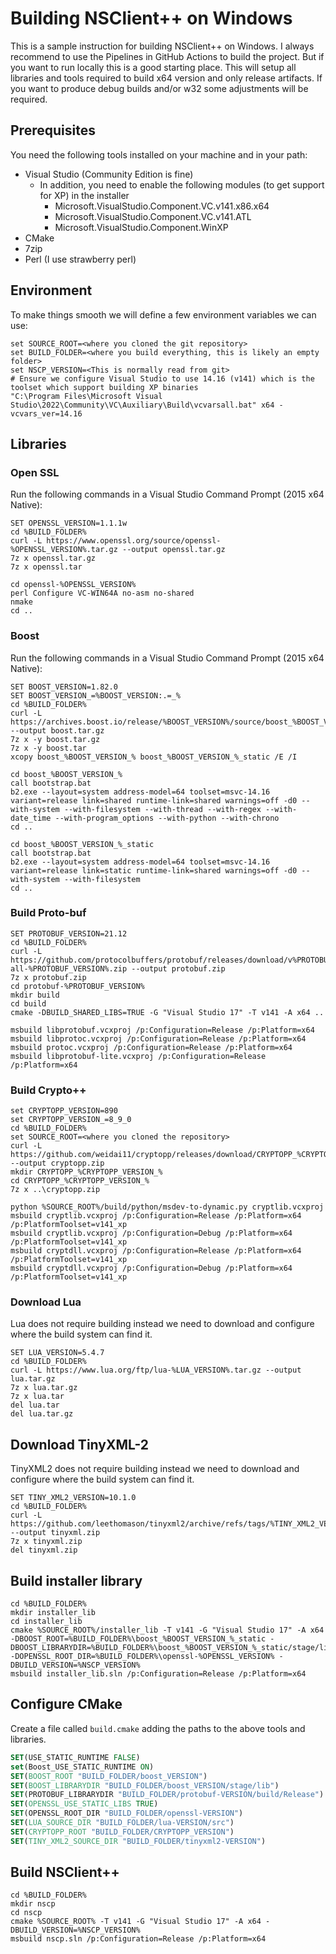 # Building NSClient++ on Windows

This is a sample instruction for building NSClient++ on Windows.
I always recommend to use the Pipelines in GitHub Actions to build the project.
But if you want to run locally this is a good starting place.
This will setup all libraries and tools required to build x64 version and only release artifacts.
If you want to produce debug builds and/or w32 some adjustments will be required.


## Prerequisites

You need the following tools installed on your machine and in your path:
* Visual Studio (Community Edition is fine)
  * In addition, you need to enable the following modules (to get support for XP) in the installer
    * Microsoft.VisualStudio.Component.VC.v141.x86.x64
    * Microsoft.VisualStudio.Component.VC.v141.ATL
    * Microsoft.VisualStudio.Component.WinXP
* CMake
* 7zip
* Perl (I use strawberry perl)

## Environment

To make things smooth we will define a few environment variables we can use:

```commandline
set SOURCE_ROOT=<where you cloned the git repository>
set BUILD_FOLDER=<where you build everything, this is likely an empty folder>
set NSCP_VERSION=<This is normally read from git>
# Ensure we configure Visual Studio to use 14.16 (v141) which is the toolset which support building XP binaries
"C:\Program Files\Microsoft Visual Studio\2022\Community\VC\Auxiliary\Build\vcvarsall.bat" x64 -vcvars_ver=14.16
```

## Libraries

### Open SSL

Run the following commands in a Visual Studio Command Prompt (2015 x64 Native):

```commandline
SET OPENSSL_VERSION=1.1.1w
cd %BUILD_FOLDER%
curl -L https://www.openssl.org/source/openssl-%OPENSSL_VERSION%.tar.gz --output openssl.tar.gz
7z x openssl.tar.gz
7z x openssl.tar

cd openssl-%OPENSSL_VERSION%
perl Configure VC-WIN64A no-asm no-shared
nmake
cd ..
```

### Boost

Run the following commands in a Visual Studio Command Prompt (2015 x64 Native):

```commandline
SET BOOST_VERSION=1.82.0
SET BOOST_VERSION_=%BOOST_VERSION:.=_%
cd %BUILD_FOLDER%
curl -L https://archives.boost.io/release/%BOOST_VERSION%/source/boost_%BOOST_VERSION_%.tar.gz --output boost.tar.gz
7z x -y boost.tar.gz
7z x -y boost.tar
xcopy boost_%BOOST_VERSION_% boost_%BOOST_VERSION_%_static /E /I

cd boost_%BOOST_VERSION_%
call bootstrap.bat
b2.exe --layout=system address-model=64 toolset=msvc-14.16 variant=release link=shared runtime-link=shared warnings=off -d0 --with-system --with-filesystem --with-thread --with-regex --with-date_time --with-program_options --with-python --with-chrono
cd ..

cd boost_%BOOST_VERSION_%_static
call bootstrap.bat
b2.exe --layout=system address-model=64 toolset=msvc-14.16 variant=release link=static runtime-link=shared warnings=off -d0 --with-system --with-filesystem
cd ..
```

### Build Proto-buf

```commandline
SET PROTOBUF_VERSION=21.12
cd %BUILD_FOLDER%
curl -L https://github.com/protocolbuffers/protobuf/releases/download/v%PROTOBUF_VERSION%/protobuf-all-%PROTOBUF_VERSION%.zip --output protobuf.zip
7z x protobuf.zip
cd protobuf-%PROTOBUF_VERSION%
mkdir build
cd build
cmake -DBUILD_SHARED_LIBS=TRUE -G "Visual Studio 17" -T v141 -A x64 ..

msbuild libprotobuf.vcxproj /p:Configuration=Release /p:Platform=x64
msbuild libprotoc.vcxproj /p:Configuration=Release /p:Platform=x64
msbuild protoc.vcxproj /p:Configuration=Release /p:Platform=x64
msbuild libprotobuf-lite.vcxproj /p:Configuration=Release /p:Platform=x64
```

### Build Crypto++

```commandline
set CRYPTOPP_VERSION=890
set CRYPTOPP_VERSION_=8_9_0
cd %BUILD_FOLDER%
set SOURCE_ROOT=<where you cloned the repository>
curl -L https://github.com/weidai11/cryptopp/releases/download/CRYPTOPP_%CRYPTOPP_VERSION_%/cryptopp%CRYPTOPP_VERSION%.zip --output cryptopp.zip
mkdir CRYPTOPP_%CRYPTOPP_VERSION_%
cd CRYPTOPP_%CRYPTOPP_VERSION_%
7z x ..\cryptopp.zip

python %SOURCE_ROOT%/build/python/msdev-to-dynamic.py cryptlib.vcxproj
msbuild cryptlib.vcxproj /p:Configuration=Release /p:Platform=x64 /p:PlatformToolset=v141_xp
msbuild cryptlib.vcxproj /p:Configuration=Debug /p:Platform=x64 /p:PlatformToolset=v141_xp
msbuild cryptdll.vcxproj /p:Configuration=Release /p:Platform=x64 /p:PlatformToolset=v141_xp
msbuild cryptdll.vcxproj /p:Configuration=Debug /p:Platform=x64 /p:PlatformToolset=v141_xp
```

### Download Lua

Lua does not require building instead we need to download and configure where the build system can find it.

```commandline
SET LUA_VERSION=5.4.7
cd %BUILD_FOLDER%
curl -L https://www.lua.org/ftp/lua-%LUA_VERSION%.tar.gz --output lua.tar.gz
7z x lua.tar.gz
7z x lua.tar
del lua.tar
del lua.tar.gz
```


## Download TinyXML-2

TinyXML2 does not require building instead we need to download and configure where the build system can find it.

```commandline
SET TINY_XML2_VERSION=10.1.0
cd %BUILD_FOLDER%
curl -L https://github.com/leethomason/tinyxml2/archive/refs/tags/%TINY_XML2_VERSION%.zip --output tinyxml.zip
7z x tinyxml.zip
del tinyxml.zip
```

## Build installer library

```commandline
cd %BUILD_FOLDER%
mkdir installer_lib
cd installer_lib 
cmake %SOURCE_ROOT%/installer_lib -T v141 -G "Visual Studio 17" -A x64 -DBOOST_ROOT=%BUILD_FOLDER%\boost_%BOOST_VERSION_%_static -DBOOST_LIBRARYDIR=%BUILD_FOLDER%\boost_%BOOST_VERSION_%_static/stage/lib -DOPENSSL_ROOT_DIR=%BUILD_FOLDER%\openssl-%OPENSSL_VERSION% -DBUILD_VERSION=%NSCP_VERSION% 
msbuild installer_lib.sln /p:Configuration=Release /p:Platform=x64
```

## Configure CMake

Create a file called `build.cmake` adding the paths to the above tools and libraries.

```cmake
SET(USE_STATIC_RUNTIME FALSE)
set(Boost_USE_STATIC_RUNTIME ON)
SET(BOOST_ROOT "BUILD_FOLDER/boost_VERSION")
SET(BOOST_LIBRARYDIR "BUILD_FOLDER/boost_VERSION/stage/lib")
SET(PROTOBUF_LIBRARYDIR "BUILD_FOLDER/protobuf-VERSION/build/Release")
SET(OPENSSL_USE_STATIC_LIBS TRUE)
SET(OPENSSL_ROOT_DIR "BUILD_FOLDER/openssl-VERSION")
SET(LUA_SOURCE_DIR "BUILD_FOLDER/lua-VERSION/src")
SET(CRYPTOPP_ROOT "BUILD_FOLDER/CRYPTOPP_VERSION")
SET(TINY_XML2_SOURCE_DIR "BUILD_FOLDER/tinyxml2-VERSION")
```

## Build NSClient++

```commandline
cd %BUILD_FOLDER%
mkdir nscp
cd nscp
cmake %SOURCE_ROOT% -T v141 -G "Visual Studio 17" -A x64 -DBUILD_VERSION=%NSCP_VERSION%
msbuild nscp.sln /p:Configuration=Release /p:Platform=x64
```